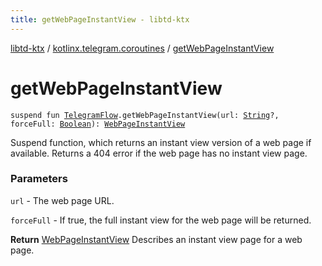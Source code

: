 ```yaml
---
title: getWebPageInstantView - libtd-ktx
---
```


[libtd-ktx](../index.html) / [kotlinx.telegram.coroutines](index.html) / [getWebPageInstantView](./get-web-page-instant-view.html)

# getWebPageInstantView

`suspend fun `[`TelegramFlow`](../kotlinx.telegram.core/-telegram-flow/index.html)`.getWebPageInstantView(url: `[`String`](https://kotlinlang.org/api/latest/jvm/stdlib/kotlin/-string/index.html)`?, forceFull: `[`Boolean`](https://kotlinlang.org/api/latest/jvm/stdlib/kotlin/-boolean/index.html)`): `[`WebPageInstantView`](https://tdlibx.github.io/td/docs/org/drinkless/td/libcore/telegram/TdApi.WebPageInstantView.html)

Suspend function, which returns an instant view version of a web page if available. Returns a 404
error if the web page has no instant view page.

### Parameters

`url` - The web page URL.

`forceFull` - If true, the full instant view for the web page will be returned.

**Return**
[WebPageInstantView](https://tdlibx.github.io/td/docs/org/drinkless/td/libcore/telegram/TdApi.WebPageInstantView.html) Describes an instant view page for a web page.

